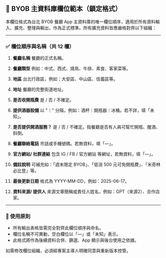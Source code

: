## 📂 BYOB 主資料庫欄位範本（鎖定格式）

本欄位格式為台北 BYOB 餐廳 App 主資料庫的唯一欄位順序，適用於所有資料輸入、擴充、整理與輸出，作為正式標準。所有擴充資料皆應嚴格對齊以下組織：

---

### ✅ 欄位順序與名稱（共 12 欄）

1. **餐廳名稱**
   餐廳的正式名稱。

2. **餐廳類型**
   例如：中式、西式、燒鳥、牛排、素食、客家菜等。

3. **地區**
   台北行政區，例如：大安區、中山區、信義區等。

4. **地址**
   餐廳的完整街道地址。

5. **是否收開瓶費**
   是 / 否 / 不確定。

6. **提供酒器設備**
   以 "｜" 分隔，例如：酒杯｜開瓶器｜冰桶。若不詳，填「未知」。

7. **是否提供開酒服務？**
   是 / 否 / 不確定。指餐廳是否有人員可幫忙開瓶、醒酒、斜倒。

8. **餐廳聯絡電話**
   市話或手機號碼。若無資料，填「—」。

9. **官方網站/ 社群連結**
   包含 IG / FB / 官方網站 等網址，若無資料，填「—」。

10. **備註說明**
    可補充如：「週末限定 BYOB」、「低消 500 元可免開瓶費」、「米奇林必比登」等。

11. **最後更新日期**
    格式為 YYYY-MM-DD，例如：2025-06-17。

12. **資料來源/ 提供人**
    來源文章簡稱或責任人姓名，例如：GPT（來源2）、合作店家。

---

### 📌 使用原則

* 所有輸出表格皆需完全對齊此欄位順序與命名。
* 欄位名稱不可異動，空白欄位以「—」或「未知」表示。
* 此格式將作為後續資料合併、篩選、App 顯示與後台使用之依據。

如需修改欄位組織，必須經專案主導人明確同意與重新版本控管。
